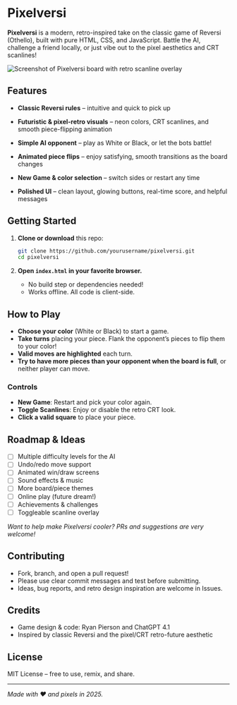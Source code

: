 # Pixelversi

**Pixelversi** is a modern, retro-inspired take on the classic game of Reversi (Othello), built with pure HTML, CSS, and JavaScript. Battle the AI, challenge a friend locally, or just vibe out to the pixel aesthetics and CRT scanlines!

![Screenshot of Pixelversi board with retro scanline overlay](./screenshot.png)

## Features

- **Classic Reversi rules** – intuitive and quick to pick up
- **Futuristic & pixel-retro visuals** – neon colors, CRT scanlines, and smooth piece-flipping animation
- **Simple AI opponent** – play as White or Black, or let the bots battle!
- **Animated piece flips** – enjoy satisfying, smooth transitions as the board changes

- **New Game & color selection** – switch sides or restart any time
- **Polished UI** – clean layout, glowing buttons, real-time score, and helpful messages

## Getting Started

1. **Clone or download** this repo:

   ```bash
   git clone https://github.com/yourusername/pixelversi.git
   cd pixelversi
   ```

2. **Open `index.html` in your favorite browser.**

   * No build step or dependencies needed!
   * Works offline. All code is client-side.

## How to Play

* **Choose your color** (White or Black) to start a game.
* **Take turns** placing your piece. Flank the opponent’s pieces to flip them to your color!
* **Valid moves are highlighted** each turn.
* **Try to have more pieces than your opponent when the board is full**, or neither player can move.

### Controls

* **New Game**: Restart and pick your color again.
* **Toggle Scanlines**: Enjoy or disable the retro CRT look.
* **Click a valid square** to place your piece.

## Roadmap & Ideas

* [ ] Multiple difficulty levels for the AI
* [ ] Undo/redo move support
* [ ] Animated win/draw screens
* [ ] Sound effects & music
* [ ] More board/piece themes
* [ ] Online play (future dream!)
* [ ] Achievements & challenges
* [ ] Toggleable scanline overlay

*Want to help make Pixelversi cooler? PRs and suggestions are very welcome!*

## Contributing

* Fork, branch, and open a pull request!
* Please use clear commit messages and test before submitting.
* Ideas, bug reports, and retro design inspiration are welcome in Issues.

## Credits

* Game design & code: Ryan Pierson and ChatGPT 4.1
* Inspired by classic Reversi and the pixel/CRT retro-future aesthetic

## License

MIT License – free to use, remix, and share.

---

*Made with ❤️ and pixels in 2025.*

```
